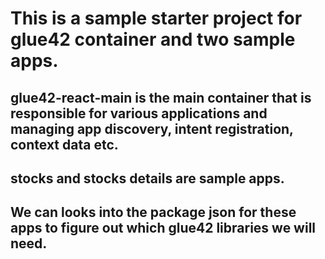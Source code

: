 # This is a sample starter project for glue42 container and two sample apps. 
## glue42-react-main is the main container that is responsible for various applications and managing app discovery, intent registration, context data etc.

## stocks and stocks details are sample apps.

## We can looks into the package json for these apps to figure out which glue42 libraries we will need. 
